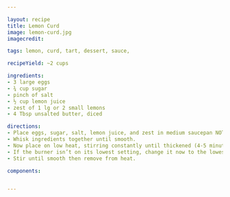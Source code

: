 ```yaml
---

layout: recipe
title: Lemon Curd
image: lemon-curd.jpg
imagecredit:

tags: lemon, curd, tart, dessert, sauce, 

recipeYield: ~2 cups

ingredients: 
- 3 large eggs
- ¾ cup sugar
- pinch of salt
- ½ cup lemon juice
- zest of 1 lg or 2 small lemons
- 4 Tbsp unsalted butter, diced

directions:
- Place eggs, sugar, salt, lemon juice, and zest in medium saucepan NOT on heat yet. 
- Whisk ingredients together until smooth.
- Now place on low heat, stirring constantly until thickened (4-5 minutes).
- If the burner isn’t on its lowest setting, change it now to the lowest setting and add the butter. 
- Stir until smooth then remove from heat. 

components:


---
```

